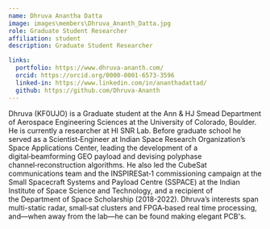 ```yaml
---
name: Dhruva Anantha Datta
image: images\members\Dhruva_Ananth_Datta.jpg
role: Graduate Student Researcher
affiliation: student
description: Graduate Student Researcher

links:
  portfolio: https://www.dhruva-ananth.com/
  orcid: https://orcid.org/0000-0001-6573-3596
  linked-in: https://www.linkedin.com/in/ananthadattad/
  github: https://github.com/Dhruva-Ananth
---
```


Dhruva (KF0UJO) is a Graduate student at the Ann & HJ Smead Department of Aerospace Engineering Sciences at the University of Colorado, Boulder. He is currently a researcher at HI SNR Lab. Before graduate school he served as a Scientist‑Engineer at Indian Space Research Organization’s Space Applications Center, leading the development of a digital‑beamforming GEO payload and devising polyphase channel‑reconstruction algorithms. He also led the CubeSat communications team and the INSPIRESat‑1 commissioning campaign at the Small Spacecraft Systems and Payload Centre (SSPACE) at the Indian Institute of Space Science and Technology, and a recipient of the Department of Space Scholarship (2018-2022). Dhruva’s interests span multi-static radar, small‑sat clusters and FPGA‑based real time processing, and—when away from the lab—he can be found making elegant PCB's.

